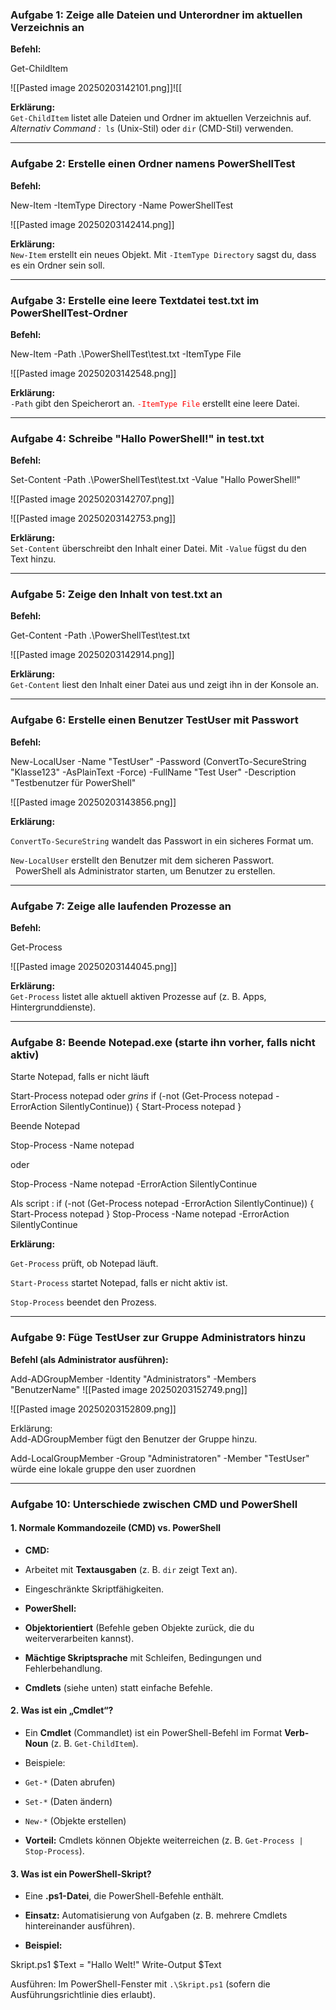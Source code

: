 
### **Aufgabe 1: Zeige alle Dateien und Unterordner im aktuellen Verzeichnis an**

**Befehl:**

Get-ChildItem

![[Pasted image 20250203142101.png]]![[

 **Erklärung:**  
`Get-ChildItem` listet alle Dateien und Ordner im aktuellen Verzeichnis auf.  
_Alternativ Command :_  `ls` (Unix-Stil) oder `dir` (CMD-Stil) verwenden.


---

### **Aufgabe 2: Erstelle einen Ordner namens PowerShellTest**

**Befehl:**

New-Item -ItemType Directory -Name PowerShellTest


![[Pasted image 20250203142414.png]]




 **Erklärung:**  
`New-Item` erstellt ein neues Objekt. 
Mit `-ItemType Directory` sagst du, dass es ein Ordner sein soll.


---

### **Aufgabe 3: Erstelle eine leere Textdatei test.txt im PowerShellTest-Ordner**

**Befehl:**

New-Item -Path .\PowerShellTest\test.txt -ItemType File

![[Pasted image 20250203142548.png]]
 
 **Erklärung:**  
`-Path` gibt den Speicherort an. <font color="#ff0000">`-ItemType File`</font> erstellt eine leere Datei.


---

### **Aufgabe 4: Schreibe "Hallo PowerShell!" in test.txt**

**Befehl:**

Set-Content -Path .\PowerShellTest\test.txt -Value "Hallo PowerShell!"

![[Pasted image 20250203142707.png]]

![[Pasted image 20250203142753.png]]

**Erklärung:**  
`Set-Content` überschreibt den Inhalt einer Datei. 
Mit `-Value` fügst du den Text hinzu.


---

### **Aufgabe 5: Zeige den Inhalt von test.txt an**

**Befehl:**

Get-Content -Path .\PowerShellTest\test.txt

![[Pasted image 20250203142914.png]]

**Erklärung:**  
`Get-Content` liest den Inhalt einer Datei aus und zeigt ihn in der Konsole an.


---

### **Aufgabe 6: Erstelle einen Benutzer TestUser mit Passwort**

**Befehl:**

New-LocalUser -Name "TestUser" -Password (ConvertTo-SecureString "Klasse123" -AsPlainText -Force) -FullName "Test User" -Description "Testbenutzer für PowerShell"

![[Pasted image 20250203143856.png]]

**Erklärung:**

`ConvertTo-SecureString` wandelt das Passwort in ein sicheres Format um.
 
`New-LocalUser` erstellt den Benutzer mit dem sicheren Passwort.  
 
PowerShell als Administrator starten, um Benutzer zu erstellen.
    

---

### **Aufgabe 7: Zeige alle laufenden Prozesse an**

**Befehl:**

Get-Process

![[Pasted image 20250203144045.png]]



**Erklärung:**  
`Get-Process` listet alle aktuell aktiven Prozesse auf (z. B. Apps, Hintergrunddienste).


---

### **Aufgabe 8: Beende Notepad.exe (starte ihn vorher, falls nicht aktiv)**

Starte Notepad, falls er nicht läuft

Start-Process notepad
oder  *grins* 
if (-not (Get-Process notepad -ErrorAction SilentlyContinue)) { Start-Process notepad }

Beende Notepad

Stop-Process -Name notepad

oder

Stop-Process -Name notepad -ErrorAction SilentlyContinue


Als script : 
if (-not (Get-Process notepad -ErrorAction SilentlyContinue)) { Start-Process notepad }
Stop-Process -Name notepad -ErrorAction SilentlyContinue


**Erklärung:**

 `Get-Process` prüft, ob Notepad läuft.

 `Start-Process` startet Notepad, falls er nicht aktiv ist.

 `Stop-Process` beendet den Prozess.


---

### **Aufgabe 9: Füge TestUser zur Gruppe Administrators hinzu**

**Befehl (als Administrator ausführen):**


Add-ADGroupMember -Identity "Administrators" -Members "BenutzerName"
![[Pasted image 20250203152749.png]]

![[Pasted image 20250203152809.png]]

Erklärung:  
Add-ADGroupMember fügt den Benutzer der Gruppe hinzu.  

Add-LocalGroupMember -Group "Administratoren" -Member "TestUser" würde eine lokale gruppe den user zuordnen




---

### **Aufgabe 10: Unterschiede zwischen CMD und PowerShell**

#### **1. Normale Kommandozeile (CMD) vs. PowerShell**

- **CMD:**

- Arbeitet mit **Textausgaben** (z. B. `dir` zeigt Text an).

- Eingeschränkte Skriptfähigkeiten.

- **PowerShell:**

- **Objektorientiert** (Befehle geben Objekte zurück, die du weiterverarbeiten kannst).

- **Mächtige Skriptsprache** mit Schleifen, Bedingungen und Fehlerbehandlung.

- **Cmdlets** (siehe unten) statt einfache Befehle.


#### **2. Was ist ein „Cmdlet“?**

- Ein **Cmdlet** (Commandlet) ist ein PowerShell-Befehl im Format **Verb-Noun** (z. B. `Get-ChildItem`).

- Beispiele:

- `Get-*` (Daten abrufen)

- `Set-*` (Daten ändern)

- `New-*` (Objekte erstellen)


- **Vorteil:** Cmdlets können Objekte weiterreichen (z. B. `Get-Process | Stop-Process`).


#### **3. Was ist ein PowerShell-Skript?**

- Eine **.ps1-Datei**, die PowerShell-Befehle enthält.

- **Einsatz:** Automatisierung von Aufgaben (z. B. mehrere Cmdlets hintereinander ausführen).

- **Beispiel:**



Skript.ps1
$Text = "Hallo Welt!"
Write-Output $Text

Ausführen: Im PowerShell-Fenster mit `.\Skript.ps1` (sofern die Ausführungsrichtlinie dies erlaubt).
    

